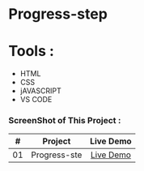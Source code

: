 # Progress-step

# Tools :

- HTML
- CSS
- jAVASCRIPT
- VS CODE

### ScreenShot of This Project :

|  #  |                                                           Project                                                           |                                           Live Demo                                           |
| :-: | :-------------------------------------------------------------------------------------------------------------------------: | :-------------------------------------------------------------------------------------------: |
| 01  |   Progress-ste       | [Live Demo](https://iariful.github.io/Progress-step/)


